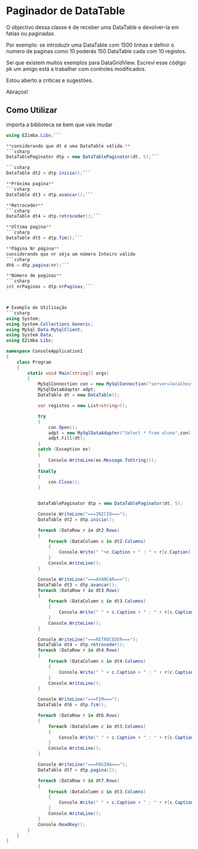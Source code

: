 # Paginador de DataTable
O objectivo dessa classe é de receber uma DataTable e devolver-la em fatias ou paginadas.

Por exemplo: se introduzir uma DataTable com 1500 linhas e definir o numero de paginas como 10
poderás 150 DataTable cada com 10 registos.

Sei que existem muitos exemplos para DataGridView.
Escrevi esse código pk um amigo está a trabalhar com controles modificados.

Estou aberto a criticas e sugestões.

Abraços!

## Como Utilizar

importa a biblioteca se bem que vais mudar
```csharp
using EZimba.Libs;```

**considerando que dt é uma DataTable válida.**
```csharp
DataTablePaginator dtp = new DataTablePaginator(dt, 5);```

```csharp
DataTable dt2 = dtp.inicio();```

**Próxima pagina**
```csharp
DataTable dt3 = dtp.avancar();```

**Retroceder**
```csharp
DataTable dt4 = dtp.retroceder();```

**Ultima pagina**
```csharp
DataTable dt5 = dtp.fim();```

**Página Nr página**
considerando que nr séja um número Inteiro válido
```csharp
dt6 = dtp.pagina(nr);```

**Número de paginas**
```csharp
int nrPaginas = dtp.nrPaginas;```



# Exemplo de Utilização
```csharp
using System;
using System.Collections.Generic;
using MySql.Data.MySqlClient;
using System.Data;
using EZimba.Libs;

namespace ConsoleApplication1
{
    class Program
    {
        static void Main(string[] args)
        {
            MySqlConnection con = new MySqlConnection("server=localhost; database=escola; userid=root");
            MySqlDataAdapter adpt;
            DataTable dt = new DataTable();

            var registos = new List<string>();

            try
            {
                con.Open();
                adpt = new MySqlDataAdapter("Select * from aluno",con);
                adpt.Fill(dt);
            }
            catch (Exception ex)
            {
                Console.WriteLine(ex.Message.ToString());
            }
            finally
            {
                con.Close();
            }


            DataTablePaginator dtp = new DataTablePaginator(dt, 5);

            Console.WriteLine("===INICIO===");
            DataTable dt2 = dtp.inicio();

            foreach (DataRow r in dt2.Rows)
            {
                foreach (DataColumn c in dt2.Columns)
                {
                    Console.Write(" "+c.Caption + " : " + r[c.Caption].ToString());
                }
                Console.WriteLine();
            }

            Console.WriteLine("===AVANCAR===");
            DataTable dt3 = dtp.avancar();
            foreach (DataRow r in dt3.Rows)
            {
                foreach (DataColumn c in dt3.Columns)
                {
                    Console.Write(" " + c.Caption + " : " + r[c.Caption].ToString());
                }
                Console.WriteLine();
            }

            Console.WriteLine("===RETROCEDER===");
            DataTable dt4 = dtp.retroceder();
            foreach (DataRow r in dt4.Rows)
            {
                foreach (DataColumn c in dt4.Columns)
                {
                    Console.Write(" " + c.Caption + " : " + r[c.Caption].ToString());
                }
                Console.WriteLine();
            }

            Console.WriteLine("===FIM===");
            DataTable dt6 = dtp.fim();

            foreach (DataRow r in dt6.Rows)
            {
                foreach (DataColumn c in dt3.Columns)
                {
                    Console.Write(" " + c.Caption + " : " + r[c.Caption].ToString());
                }
                Console.WriteLine();
            }

            Console.WriteLine("===PAGINA===");
            DataTable dt7 = dtp.pagina(2);

            foreach (DataRow r in dt7.Rows)
            {
                foreach (DataColumn c in dt3.Columns)
                {
                    Console.Write(" " + c.Caption + " : " + r[c.Caption].ToString());
                }
                Console.WriteLine();
            }
            Console.ReadKey();
        }
    }
}
```
